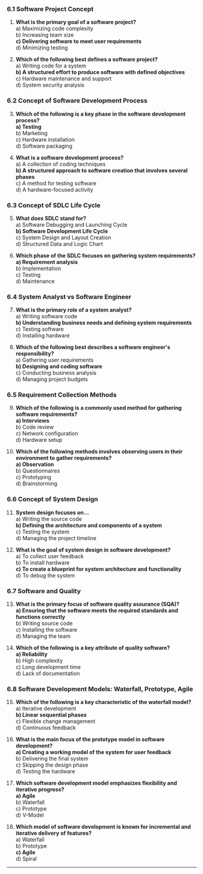 
### 6.1 Software Project Concept

1. **What is the primary goal of a software project?**  
   a) Maximizing code complexity  
   b) Increasing team size  
   **c) Delivering software to meet user requirements**  
   d) Minimizing testing  

2. **Which of the following best defines a software project?**  
   a) Writing code for a system  
   **b) A structured effort to produce software with defined objectives**  
   c) Hardware maintenance and support  
   d) System security analysis  

### 6.2 Concept of Software Development Process

3. **Which of the following is a key phase in the software development process?**  
   **a) Testing**  
   b) Marketing  
   c) Hardware installation  
   d) Software packaging  

4. **What is a software development process?**  
   a) A collection of coding techniques  
   **b) A structured approach to software creation that involves several phases**  
   c) A method for testing software  
   d) A hardware-focused activity  

### 6.3 Concept of SDLC Life Cycle

5. **What does SDLC stand for?**  
   a) Software Debugging and Launching Cycle  
   **b) Software Development Life Cycle**  
   c) System Design and Layout Creation  
   d) Structured Data and Logic Chart  

6. **Which phase of the SDLC focuses on gathering system requirements?**  
   **a) Requirement analysis**  
   b) Implementation  
   c) Testing  
   d) Maintenance  

### 6.4 System Analyst vs Software Engineer

7. **What is the primary role of a system analyst?**  
   a) Writing software code  
   **b) Understanding business needs and defining system requirements**  
   c) Testing software  
   d) Installing hardware  

8. **Which of the following best describes a software engineer's responsibility?**  
   a) Gathering user requirements  
   **b) Designing and coding software**  
   c) Conducting business analysis  
   d) Managing project budgets  

### 6.5 Requirement Collection Methods

9. **Which of the following is a commonly used method for gathering software requirements?**  
   **a) Interviews**  
   b) Code review  
   c) Network configuration  
   d) Hardware setup  

10. **Which of the following methods involves observing users in their environment to gather requirements?**  
    **a) Observation**  
    b) Questionnaires  
    c) Prototyping  
    d) Brainstorming  

### 6.6 Concept of System Design

11. **System design focuses on...**  
    a) Writing the source code  
    **b) Defining the architecture and components of a system**  
    c) Testing the system  
    d) Managing the project timeline  

12. **What is the goal of system design in software development?**  
    a) To collect user feedback  
    b) To install hardware  
    **c) To create a blueprint for system architecture and functionality**  
    d) To debug the system  

### 6.7 Software and Quality

13. **What is the primary focus of software quality assurance (SQA)?**  
    **a) Ensuring that the software meets the required standards and functions correctly**  
    b) Writing source code  
    c) Installing the software  
    d) Managing the team  

14. **Which of the following is a key attribute of quality software?**  
    **a) Reliability**  
    b) High complexity  
    c) Long development time  
    d) Lack of documentation  

### 6.8 Software Development Models: Waterfall, Prototype, Agile

15. **Which of the following is a key characteristic of the waterfall model?**  
    a) Iterative development  
    **b) Linear sequential phases**  
    c) Flexible change management  
    d) Continuous feedback  

16. **What is the main focus of the prototype model in software development?**  
    **a) Creating a working model of the system for user feedback**  
    b) Delivering the final system  
    c) Skipping the design phase  
    d) Testing the hardware  

17. **Which software development model emphasizes flexibility and iterative progress?**  
    **a) Agile**  
    b) Waterfall  
    c) Prototype  
    d) V-Model  

18. **Which model of software development is known for incremental and iterative delivery of features?**  
    a) Waterfall  
    b) Prototype  
    **c) Agile**  
    d) Spiral  

---
